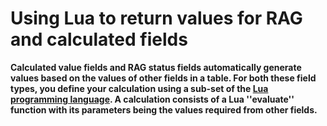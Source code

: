 

# Using Lua to return values for RAG and calculated fields

**Calculated value fields and RAG status fields automatically generate values based on the values of other fields in a table. For both these field types, you define your calculation using a sub-set of the [Lua programming language](https://www.lua.org/pil/contents.html). A calculation consists of a Lua ''evaluate'' function with its parameters being the values required from other fields.**